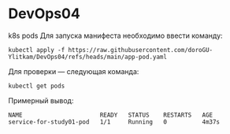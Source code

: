 # DevOps04
k8s pods
Для запуска манифеста необходимо ввести команду:
```shell
kubectl apply -f https://raw.githubusercontent.com/doroGU-Ylitkam/DevOps04/refs/heads/main/app-pod.yaml
```

Для проверки — следующая команда:
```shell
kubectl get pods
```
Примерный вывод:
```shell
NAME                      READY   STATUS    RESTARTS   AGE
service-for-study01-pod   1/1     Running   0          4m37s
```
